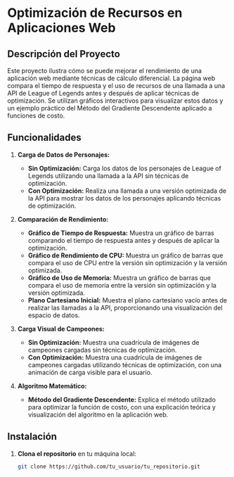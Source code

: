 # Optimización de Recursos en Aplicaciones Web

## Descripción del Proyecto

Este proyecto ilustra cómo se puede mejorar el rendimiento de una aplicación web mediante técnicas de cálculo diferencial. La página web compara el tiempo de respuesta y el uso de recursos de una llamada a una API de League of Legends antes y después de aplicar técnicas de optimización. Se utilizan gráficos interactivos para visualizar estos datos y un ejemplo práctico del Método del Gradiente Descendente aplicado a funciones de costo.

## Funcionalidades

1. **Carga de Datos de Personajes:**
   - **Sin Optimización:** Carga los datos de los personajes de League of Legends utilizando una llamada a la API sin técnicas de optimización.
   - **Con Optimización:** Realiza una llamada a una versión optimizada de la API para mostrar los datos de los personajes aplicando técnicas de optimización.

2. **Comparación de Rendimiento:**
   - **Gráfico de Tiempo de Respuesta:** Muestra un gráfico de barras comparando el tiempo de respuesta antes y después de aplicar la optimización.
   - **Gráfico de Rendimiento de CPU:** Muestra un gráfico de barras que compara el uso de CPU entre la versión sin optimización y la versión optimizada.
   - **Gráfico de Uso de Memoria:** Muestra un gráfico de barras que compara el uso de memoria entre la versión sin optimización y la versión optimizada.
   - **Plano Cartesiano Inicial:** Muestra el plano cartesiano vacío antes de realizar las llamadas a la API, proporcionando una visualización del espacio de datos.

3. **Carga Visual de Campeones:**
   - **Sin Optimización:** Muestra una cuadrícula de imágenes de campeones cargadas sin técnicas de optimización.
   - **Con Optimización:** Muestra una cuadrícula de imágenes de campeones cargadas utilizando técnicas de optimización, con una animación de carga visible para el usuario.

4. **Algoritmo Matemático:**
   - **Método del Gradiente Descendente:** Explica el método utilizado para optimizar la función de costo, con una explicación teórica y visualización del algoritmo en la aplicación web.

## Instalación

1. **Clona el repositorio** en tu máquina local:
   ```bash
   git clone https://github.com/tu_usuario/tu_repositorio.git
